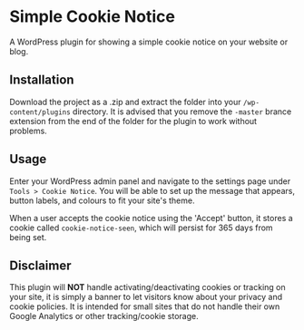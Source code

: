 # Simple Cookie Notice
A WordPress plugin for showing a simple cookie notice on your website or blog.

## Installation
Download the project as a .zip and extract the folder into your `/wp-content/plugins` directory. It is advised that you remove the `-master` brance extension from the end of the folder for the plugin to work without problems.

## Usage
Enter your WordPress admin panel and navigate to the settings page under `Tools > Cookie Notice`. You will be able to set up the message that appears, button labels, and colours to fit your site's theme.

When a user accepts the cookie notice using the 'Accept' button, it stores a cookie called `cookie-notice-seen`, which will persist for 365 days from being set.

## Disclaimer
This plugin will **NOT** handle activating/deactivating cookies or tracking on your site, it is simply a banner to let visitors know about your privacy and cookie policies. It is intended for small sites that do not handle their own Google Analytics or other tracking/cookie storage.
